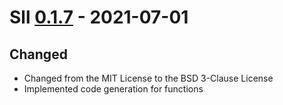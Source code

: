 # Sll [0.1.7] - 2021-07-01

## Changed

- Changed from the MIT License to the BSD 3-Clause License
- Implemented code generation for functions

[0.1.7]: https://github.com/sl-lang/sll/compare/lll-v0.1.6...lll-v0.1.7
